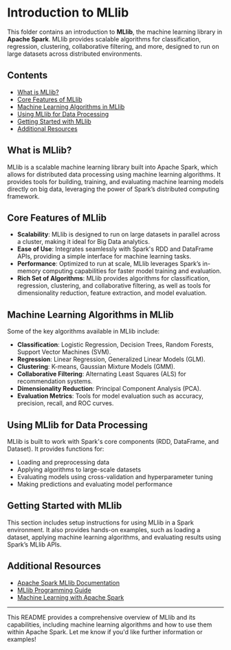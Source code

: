 # Introduction to MLlib

This folder contains an introduction to **MLlib**, the machine learning library in **Apache Spark**. MLlib provides scalable algorithms for classification, regression, clustering, collaborative filtering, and more, designed to run on large datasets across distributed environments.

## Contents
- [What is MLlib?](#what-is-mllib)
- [Core Features of MLlib](#core-features-of-mllib)
- [Machine Learning Algorithms in MLlib](#machine-learning-algorithms-in-mllib)
- [Using MLlib for Data Processing](#using-mllib-for-data-processing)
- [Getting Started with MLlib](#getting-started-with-mllib)
- [Additional Resources](#additional-resources)

## What is MLlib?
MLlib is a scalable machine learning library built into Apache Spark, which allows for distributed data processing using machine learning algorithms. It provides tools for building, training, and evaluating machine learning models directly on big data, leveraging the power of Spark’s distributed computing framework.

## Core Features of MLlib
- **Scalability**: MLlib is designed to run on large datasets in parallel across a cluster, making it ideal for Big Data analytics.
- **Ease of Use**: Integrates seamlessly with Spark's RDD and DataFrame APIs, providing a simple interface for machine learning tasks.
- **Performance**: Optimized to run at scale, MLlib leverages Spark’s in-memory computing capabilities for faster model training and evaluation.
- **Rich Set of Algorithms**: MLlib provides algorithms for classification, regression, clustering, and collaborative filtering, as well as tools for dimensionality reduction, feature extraction, and model evaluation.

## Machine Learning Algorithms in MLlib
Some of the key algorithms available in MLlib include:
- **Classification**: Logistic Regression, Decision Trees, Random Forests, Support Vector Machines (SVM).
- **Regression**: Linear Regression, Generalized Linear Models (GLM).
- **Clustering**: K-means, Gaussian Mixture Models (GMM).
- **Collaborative Filtering**: Alternating Least Squares (ALS) for recommendation systems.
- **Dimensionality Reduction**: Principal Component Analysis (PCA).
- **Evaluation Metrics**: Tools for model evaluation such as accuracy, precision, recall, and ROC curves.

## Using MLlib for Data Processing
MLlib is built to work with Spark's core components (RDD, DataFrame, and Dataset). It provides functions for:
- Loading and preprocessing data
- Applying algorithms to large-scale datasets
- Evaluating models using cross-validation and hyperparameter tuning
- Making predictions and evaluating model performance

## Getting Started with MLlib
This section includes setup instructions for using MLlib in a Spark environment. It also provides hands-on examples, such as loading a dataset, applying machine learning algorithms, and evaluating results using Spark’s MLlib APIs.

## Additional Resources
- [Apache Spark MLlib Documentation](https://spark.apache.org/mllib/)
- [MLlib Programming Guide](https://spark.apache.org/docs/latest/ml-guide.html)
- [Machine Learning with Apache Spark](https://www.coursera.org/learn/machine-learning-with-apache-spark)

---

This README provides a comprehensive overview of MLlib and its capabilities, including machine learning algorithms and how to use them within Apache Spark. Let me know if you'd like further information or examples!
